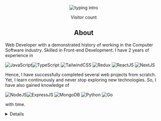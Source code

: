<p align="center">
<img src="https://readme-typing-svg.herokuapp.com?color=08CE90&center=true&vCenter=true&lines=Hello+everyone!!!;My+name+is+Wai+Yan+Phioe.;I'm+a+full-stack+developer." alt="typing intro">
</p>

<p align="center"> 
  Visitor count<br>
  <img src="https://profile-counter.glitch.me/waiyanphioe/count.svg" alt="" />
</p>

<p align="center">
<h2 align="center">About</h2>

Web Developer with a demonstrated history of working in the Computer Software industry. Skilled in Front-end Development. I have 2 years of experience in

<img src="https://img.shields.io/badge/JavaScript-F7DF1E.svg?style=for-the-badge&logo=JavaScript&logoColor=black" alt="JavaScript"><img src="https://img.shields.io/badge/TypeScript-3178C6.svg?style=for-the-badge&logo=TypeScript&logoColor=white" alt="TypeScript">
<img src="https://img.shields.io/badge/Tailwind%20CSS-06B6D4.svg?style=for-the-badge&logo=Tailwind-CSS&logoColor=white" alt="TailwindCSS">
<img src="https://img.shields.io/badge/Redux-764ABC.svg?style=for-the-badge&logo=Redux&logoColor=white" alt="Redux">
<img src="https://img.shields.io/badge/React-61DAFB.svg?style=for-the-badge&logo=React&logoColor=black" alt="ReactJS">
<img src="https://img.shields.io/badge/Next.js-000000.svg?style=for-the-badge&logo=nextdotjs&logoColor=white" alt="NextJS">
 
Hence, I have successfully completed several web projects from scratch.
Yet, I learn continuously and never stop exploring new technologies. So, I have also gained knowledge of 

<img src="https://img.shields.io/badge/Node.js-339933.svg?style=for-the-badge&logo=nodedotjs&logoColor=white" alt="NodeJS"><img src="https://img.shields.io/badge/Express-000000.svg?style=for-the-badge&logo=Express&logoColor=white" alt="ExpressJS">
<img src="https://img.shields.io/badge/MongoDB-47A248.svg?style=for-the-badge&logo=MongoDB&logoColor=white" alt="MongoDB">
<img src="https://img.shields.io/badge/Python-4584b6.svg?style=for-the-badge&logo=Python&logoColor=white" alt="Python">
<img src="https://img.shields.io/badge/Go-00ADD8.svg?style=for-the-badge&logo=Go&logoColor=white" alt="Go"> 

with time.

</p>


<details>
<p align="center">
  <a href="https://github.com/waiyanphioe">
    <img src="http://github-profile-summary-cards.vercel.app/api/cards/profile-details?username=waiyanphioe&theme=transparent" />
  </a>
  <a href="https://github.com/waiyanphioe">
    <img src="https://github-readme-streak-stats.herokuapp.com/?user=waiyanphioe&hide_border=true&card_width=338&theme=transparent" />
  </a>
  <a href="https://github.com/waiyanphioe">
    <img src="http://github-profile-summary-cards.vercel.app/api/cards/stats?username=waiyanphioe&theme=transparent" />
  </a>
  <a href="https://github.com/waiyanphioe">
    <img src="https://github-readme-stats.vercel.app/api/top-langs/?username=waiyanphioe&langs_count=10&exclude_repo=&hide=jupyter%20notebook,vim%20script,cmake,makefile,batchfile,emacs%20lisp,css,html&layout=default&card_width=699&hide_border=true&theme=transparent" />
  </a>
</p>
</details>

